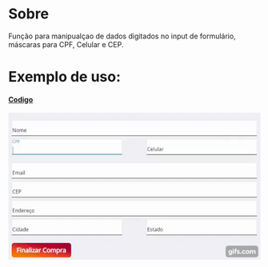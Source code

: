 # Sobre
Função para manipualçao de dados digitados no input de formulário, máscaras para CPF, Celular e CEP.


# Exemplo de uso:

#### [Codigo](https://github.com/Lmsilvano/Movies-Ecomerce-React/blob/development/src/Components/CheckoutForm/index.js)

![Visual](https://github.com/Lmsilvano/mascara-form-js-cpf-cep-celular/blob/main/gif.gif)
